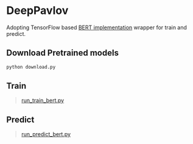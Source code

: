 # DeepPavlov

Adopting TensorFlow based [BERT implementation](http://docs.deeppavlov.ai/en/0.11.0/features/models/bert.html) 
wrapper for train and predict.

## Download Pretrained models

```bash
python download.py
```

## Train

> [run_train_bert.py](run_train_bert.py)
>
## Predict

> [run_predict_bert.py](run_predict_bert.py)
